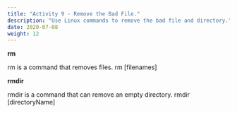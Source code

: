 ```yaml
---
title: "Activity 9 - Remove the Bad File."
description: "Use Linux commands to remove the bad file and directory."
date: 2020-07-08
weight: 12
---
```


**rm**

rm is a command that removes files.
rm [filenames]

**rmdir**

rmdir is a command that can remove an empty directory.
rmdir [directoryName]
